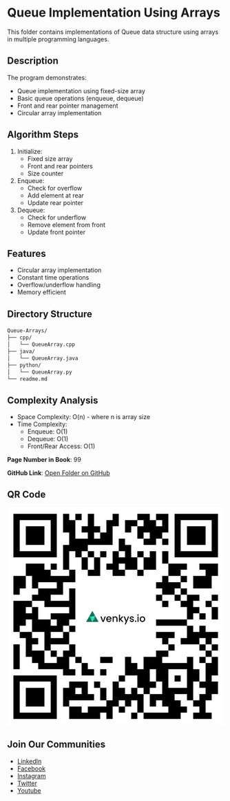 # Queue Implementation Using Arrays

This folder contains implementations of Queue data structure using arrays in multiple programming languages.

## Description
The program demonstrates:
- Queue implementation using fixed-size array
- Basic queue operations (enqueue, dequeue)
- Front and rear pointer management
- Circular array implementation

## Algorithm Steps
1. Initialize:
   - Fixed size array
   - Front and rear pointers
   - Size counter
2. Enqueue:
   - Check for overflow
   - Add element at rear
   - Update rear pointer
3. Dequeue:
   - Check for underflow
   - Remove element from front
   - Update front pointer

## Features
- Circular array implementation
- Constant time operations
- Overflow/underflow handling
- Memory efficient

## Directory Structure
```
Queue-Arrays/
├── cpp/
│   └── QueueArray.cpp
├── java/
│   └── QueueArray.java
├── python/
│   └── QueueArray.py
└── readme.md
```

## Complexity Analysis
- Space Complexity: O(n) - where n is array size
- Time Complexity:
  - Enqueue: O(1)
  - Dequeue: O(1)
  - Front/Rear Access: O(1)

**Page Number in Book**: 99

**GitHub Link**: [Open Folder on GitHub](https://github.com/venkys-media/Venky_on_Datastructures/tree/main/Queue-Arrays)

## QR Code
![QR Code](./Queuearray.png)

## Join Our Communities
- [LinkedIn](https://www.linkedin.com/company/venkysio)
- [Facebook](https://www.facebook.com/venkysio)
- [Instagram](https://www.instagram.com/venkys.io)
- [Twitter](https://twitter.com/iovenkys)
- [Youtube](https://www.youtube.com/@venkysio)
